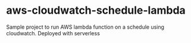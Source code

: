 # aws-cloudwatch-schedule-lambda
Sample project to run AWS lambda function on a schedule using cloudwatch. Deployed with serverless
